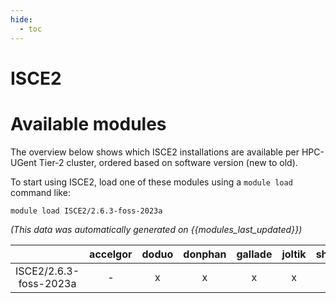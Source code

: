 ```yaml
---
hide:
  - toc
---
```


ISCE2
=====

# Available modules


The overview below shows which ISCE2 installations are available per HPC-UGent Tier-2 cluster, ordered based on software version (new to old).

To start using ISCE2, load one of these modules using a `module load` command like:

```shell
module load ISCE2/2.6.3-foss-2023a
```

*(This data was automatically generated on {{modules_last_updated}})*  

| |accelgor|doduo|donphan|gallade|joltik|shinx|
| :---: | :---: | :---: | :---: | :---: | :---: | :---: |
|ISCE2/2.6.3-foss-2023a|-|x|x|x|x|x|
